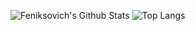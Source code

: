 ![Feniksovich's Github Stats](https://github-readme-stats.vercel.app/api?username=feniksovich&count_private=true&show_icons=true&hide_border=true&icon_color=FFA700&title_color=FFF&bg_color=151515&text_color=989898)
![Top Langs](https://github-readme-stats.vercel.app/api/top-langs/?username=feniksovich&layout=compact&hide_border=true&icon_color=FFA700&title_color=FFF&bg_color=151515&text_color=989898)
